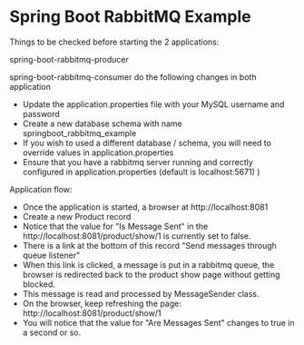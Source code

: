 # Spring Boot RabbitMQ Example


Things to be checked before starting the 2 applications:

spring-boot-rabbitmq-producer

spring-boot-rabbitmq-consumer
do the following changes in both application

* Update the application.properties file with your MySQL username and password
* Create a new database schema with name springboot_rabbitmq_example
* If you wish to used a different database / schema, you will need to override values in application.properties
* Ensure that you have a rabbitmq server running and correctly configured in application.properties (default is localhost:5671) )

Application flow:
 
* Once the application is started, a browser at http://localhost:8081
* Create a new Product record
* Notice that the value for "Is Message Sent" in the http://localhost:8081/product/show/1 is currently set to false.
* There is a link at the bottom of this record "Send messages through queue listener"
* When this link is clicked, a message is put in a rabbitmq queue, the browser is redirected back to the product show page without getting blocked. 
* This message is read and processed by MessageSender class.
* On the browser, keep refreshing the page: http://localhost:8081/product/show/1 
* You will notice that the value for "Are Messages Sent" changes to true in a second or so. 
